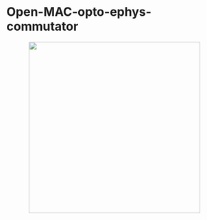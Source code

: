 # Open-MAC-opto-ephys-commutator
<p align="center" width="100%">
    <img src="https://github.com/KaetzelLab/Open-MAC-opto-ephys-commutator/assets/71041273/82c1ace7-0f9b-46d5-8211-7594a0bea9c6", width="400"/> 
</p>

